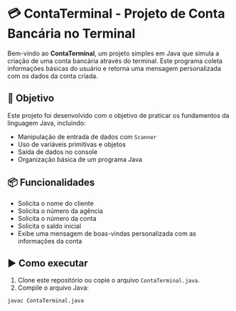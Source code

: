 # 💳 ContaTerminal - Projeto de Conta Bancária no Terminal

Bem-vindo ao **ContaTerminal**, um projeto simples em Java que simula a criação de uma conta bancária através do terminal. Este programa coleta informações básicas do usuário e retorna uma mensagem personalizada com os dados da conta criada.

## 🧩 Objetivo

Este projeto foi desenvolvido com o objetivo de praticar os fundamentos da linguagem Java, incluindo:

- Manipulação de entrada de dados com `Scanner`
- Uso de variáveis primitivas e objetos
- Saída de dados no console
- Organização básica de um programa Java

## 📦 Funcionalidades

- Solicita o nome do cliente
- Solicita o número da agência
- Solicita o número da conta
- Solicita o saldo inicial
- Exibe uma mensagem de boas-vindas personalizada com as informações da conta

## ▶️ Como executar

1. Clone este repositório ou copie o arquivo `ContaTerminal.java`.
2. Compile o arquivo Java:

```bash
javac ContaTerminal.java

